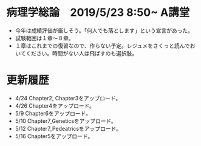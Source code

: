# 病理学総論　2019/5/23 8:50~ A講堂
- 今年は成績評価が厳しそう。「何人でも落とします」という宣言があった。
- 試験範囲は１章～８章。
- １章はこれまでの復習なので、作らない予定。レジュメをさくっと読んでおいてください。時間がない人は飛ばすのも選択肢。
# 更新履歴
- 4/24 Chapter2, Chapter3をアップロード。
- 4/26 Chapter4をアップロード。
- 5/9 Chapter6をアップロード。
- 5/10 Chapter7_Geneticsをアップロード。
- 5/12 Chapter7_Pedeatricsをアップロード。
- 5/16 Chapter5をアップロード。
